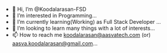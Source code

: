 - 👋 Hi, I’m @Koodalarasan-FSD
- 👀 I’m interested in Programming...
- 🌱 I’m currently learning(Working) as Full Stack Developer ...
- 💞️ I’m looking to learn many things with a lot of interests...
- 📫 How to reach me koodalarasan@aasvatech.com (or) aasva.koodalarasan@gmail.com...

<!---
Koodalarasan-FSD/Koodalarasan-FSD is a ✨ special ✨ repository because its `README.md` (this file) appears on your GitHub profile.
You can click the Preview link to take a look at your changes.
--->
